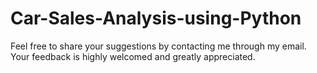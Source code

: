 # Car-Sales-Analysis-using-Python

Feel free to share your suggestions by contacting me through my email. Your feedback is highly welcomed and greatly appreciated.
